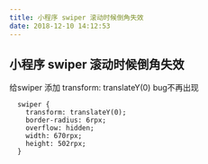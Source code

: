 ```yaml
---
title: 小程序 swiper 滚动时候倒角失效
date: 2018-12-10 14:12:53
---
```

## 小程序 swiper 滚动时候倒角失效
给swiper 添加 transform: translateY(0) bug不再出现

```
  swiper {
    transform: translateY(0);
    border-radius: 6rpx;
    overflow: hidden;
    width: 670rpx;
    height: 502rpx;
  }
```
  